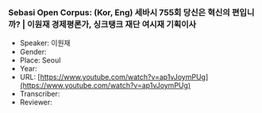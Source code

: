 ### Sebasi Open Corpus: (Kor, Eng) 세바시 755회 당신은 혁신의 편입니까? | 이원재 경제평론가, 싱크탱크 재단 여시재 기획이사

- Speaker: 이원재
- Gender: 
- Place: Seoul
- Year: 
- URL: [https://www.youtube.com/watch?v=ap1vJoymPUg](https://www.youtube.com/watch?v=ap1vJoymPUg)
- Transcriber: 
- Reviewer: 


